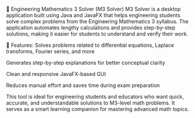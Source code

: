 🧮 Engineering Mathematics 3 Solver (M3 Solver)
M3 Solver is a desktop application built using Java and JavaFX that helps engineering students solve complex problems from the Engineering Mathematics 3 syllabus. The application automates lengthy calculations and provides step-by-step solutions, making it easier for students to understand and verify their work.

🔑 Features:
Solves problems related to differential equations, Laplace transforms, Fourier series, and more

Generates step-by-step explanations for better conceptual clarity

Clean and responsive JavaFX-based GUI

Reduces manual effort and saves time during exam preparation

This tool is ideal for engineering students and educators who want quick, accurate, and understandable solutions to M3-level math problems. It serves as a smart learning companion for mastering advanced math topics.
